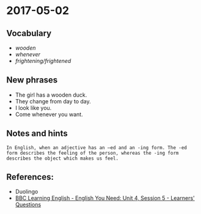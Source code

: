 # 2017-05-02

## Vocabulary

- *wooden*
- *whenever*
- *frightening/frightened*

## New phrases
- The girl has a wooden duck.
- They change from day to day.
- I look like you.
- Come whenever you want.

## Notes and hints
```
In English, when an adjective has an –ed and an -ing form. The -ed form describes the feeling of the person, whereas the -ing form describes the object which makes us feel. 
```

## References:
- Duolingo
- [BBC Learning English - English You Need: Unit 4, Session 5 - Learners' Questions](http://www.bbc.co.uk/learningenglish/english/course/english-you-need/unit-4/session-5)
